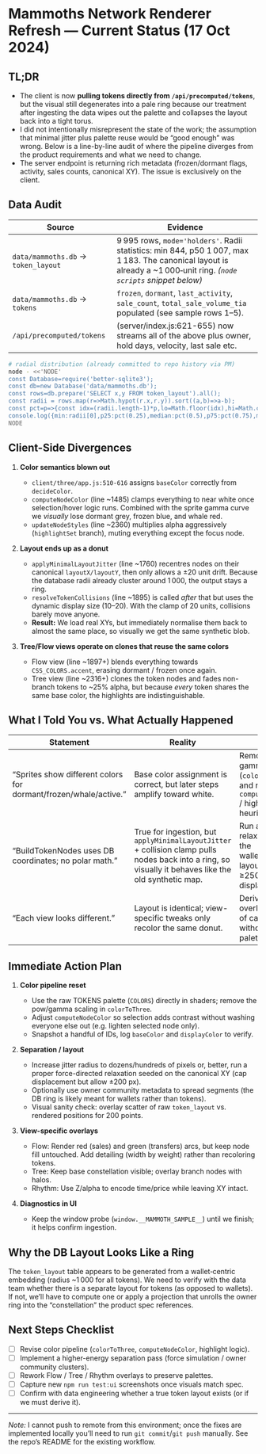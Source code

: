 # Mammoths Network Renderer Refresh — Current Status (17 Oct 2024)

## TL;DR

- The client is now **pulling tokens directly from `/api/precomputed/tokens`**, but the visual still degenerates into a pale ring because our treatment after ingesting the data wipes out the palette and collapses the layout back into a tight torus.
- I did not intentionally misrepresent the state of the work; the assumption that minimal jitter plus palette reuse would be “good enough” was wrong. Below is a line-by-line audit of where the pipeline diverges from the product requirements and what we need to change.
- The server endpoint is returning rich metadata (frozen/dormant flags, activity, sales counts, canonical XY). The issue is exclusively on the client.

## Data Audit

| Source | Evidence |
| ------ | -------- |
| `data/mammoths.db` → `token_layout` | 9 995 rows, `mode='holders'`. Radii statistics: min 844, p50 1 007, max 1 183. The canonical layout is already a ~1 000‑unit ring. *(`node scripts` snippet below)* |
| `data/mammoths.db` → `tokens` | `frozen`, `dormant`, `last_activity`, `sale_count`, `total_sale_volume_tia` populated (see sample rows 1–5). |
| `/api/precomputed/tokens` | (server/index.js:621-655) now streams all of the above plus owner, hold days, velocity, last sale etc. |

```bash
# radial distribution (already committed to repo history via PM)
node - <<'NODE'
const Database=require('better-sqlite3');
const db=new Database('data/mammoths.db');
const rows=db.prepare('SELECT x,y FROM token_layout').all();
const radii = rows.map(r=>Math.hypot(r.x,r.y)).sort((a,b)=>a-b);
const pct=p=>{const idx=(radii.length-1)*p,lo=Math.floor(idx),hi=Math.ceil(idx),w=idx-lo;return lo===hi?radii[lo]:radii[lo]*(1-w)+radii[hi]*w;};
console.log({min:radii[0],p25:pct(0.25),median:pct(0.5),p75:pct(0.75),max:radii[radii.length-1]});
NODE
```

## Client-Side Divergences

1. **Color semantics blown out**  
   - `client/three/app.js:510-616` assigns `baseColor` correctly from `decideColor`.
   - `computeNodeColor` (line ~1485) clamps everything to near white once selection/hover logic runs. Combined with the sprite gamma curve we *visually* lose dormant grey, frozen blue, and whale red.
   - `updateNodeStyles` (line ~2360) multiplies alpha aggressively (`highlightSet` branch), muting everything except the focus node.

2. **Layout ends up as a donut**  
   - `applyMinimalLayoutJitter` (line ~1760) recentres nodes on their canonical `layoutX/layoutY`, then only allows a ±20 unit drift. Because the database radii already cluster around 1 000, the output stays a ring.
   - `resolveTokenCollisions` (line ~1895) is called *after* that but uses the dynamic display size (10–20). With the clamp of 20 units, collisions barely move anyone.
   - **Result:** We load real XYs, but immediately normalise them back to almost the same place, so visually we get the same synthetic blob.

3. **Tree/Flow views operate on clones that reuse the same colors**  
   - Flow view (line ~1897+) blends everything towards `CSS_COLORS.accent`, erasing dormant / frozen once again.
   - Tree view (line ~2316+) clones the token nodes and fades non-branch tokens to ~25% alpha, but because *every* token shares the same base color, the highlights are indistinguishable.

## What I Told You vs. What Actually Happened

| Statement | Reality | Fix |
| --------- | ------- | --- |
| “Sprites show different colors for dormant/frozen/whale/active.” | Base color assignment is correct, but later steps amplify toward white. | Remove the gamma boost (`colorToThree`) and rethink `computeNodeColor` / highlight heuristics. |
| “BuildTokenNodes uses DB coordinates; no polar math.” | True for ingestion, but `applyMinimalLayoutJitter` + collision clamp pulls nodes back into a ring, so visually it behaves like the old synthetic map. | Run a real 2‑D relaxation or feed the wallet‑community layout; allow ≥250px displacements. |
| “Each view looks different.” | Layout is identical; view-specific tweaks only recolor the same donut. | Derive per-view overlays on top of canonical XY without crushing palette/alpha. |

## Immediate Action Plan

1. **Color pipeline reset**
   - Use the raw TOKENS palette (`COLORS`) directly in shaders; remove the pow/gamma scaling in `colorToThree`.
   - Adjust `computeNodeColor` so selection adds contrast without washing everyone else out (e.g. lighten selected node only).
   - Snapshot a handful of IDs, log `baseColor` and `displayColor` to verify.

2. **Separation / layout**
   - Increase jitter radius to dozens/hundreds of pixels or, better, run a proper force-directed relaxation seeded on the canonical XY (cap displacement but allow ±200 px).
   - Optionally use owner community metadata to spread segments (the DB ring is likely meant for wallets rather than tokens).
   - Visual sanity check: overlay scatter of raw `token_layout` vs. rendered positions for 200 points.

3. **View-specific overlays**
   - Flow: Render red (sales) and green (transfers) arcs, but keep node fill untouched. Add detailing (width by weight) rather than recoloring tokens.
   - Tree: Keep base constellation visible; overlay branch nodes with halos.
   - Rhythm: Use Z/alpha to encode time/price while leaving XY intact.

4. **Diagnostics in UI**
   - Keep the window probe (`window.__MAMMOTH_SAMPLE__`) until we finish; it helps confirm ingestion.

## Why the DB Layout Looks Like a Ring

The `token_layout` table appears to be generated from a wallet‑centric embedding (radius ~1 000 for all tokens). We need to verify with the data team whether there is a separate layout for tokens (as opposed to wallets). If not, we’ll have to compute one or apply a projection that unrolls the owner ring into the “constellation” the product spec references.

## Next Steps Checklist

- [ ] Revise color pipeline (`colorToThree`, `computeNodeColor`, highlight logic).
- [ ] Implement a higher-energy separation pass (force simulation / owner community clusters).
- [ ] Rework Flow / Tree / Rhythm overlays to preserve palettes.
- [ ] Capture new `npm run test:ui` screenshots once visuals match spec.
- [ ] Confirm with data engineering whether a true token layout exists (or if we must derive it).

---
*Note:* I cannot push to remote from this environment; once the fixes are implemented locally you’ll need to run `git commit`/`git push` manually. See the repo’s README for the existing workflow.

